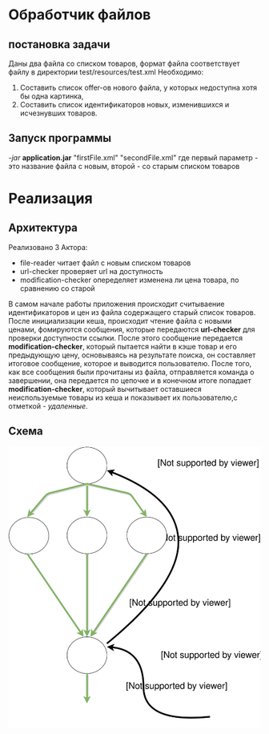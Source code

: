 #  Обработчик файлов
## постановка задачи
Даны два файла со списком товаров, формат файла соответствует файлу в директории test/resources/test.xml
Необходимо:
1. Составить список offer-ов нового файла, у которых недоступна хотя бы одна картинка,
2. Составить список идентификаторов новых, изменившихся и исчезнувших товаров.

## Запуск программы
*-jar* **application.jar**   "firstFile.xml" "secondFile.xml"
где первый параметр - это название файла с новым, второй - со старым списком товаров

# Реализация
## Архитектура
Реализовано 3 Актора:
* file-reader  читает файл с новым списком товаров
* url-checker  проверяет url на доступность
* modification-checker опеределяет изменена ли цена товара, по сравнению со старой

В самом начале работы приложения происходит считываение идентификаторов и цен из файла содержащего старый список товаров. 
После инициализации кеша, происходит чтение файла с новыми ценами, фомируются сообщения, которые передаются **url-checker** для проверки доступности 
ссылки. После этого сообщение передается  **modification-checker**, который пытается найти в кэше товар и его предыдующую цену,
основываясь на результате поиска, он составляет итоговое сообщение, которое и выводится пользователю. После того, как
все сообщения были прочитаны из файла, отправляется команда о завершении, она передается по цепочке и в конечном итоге попадает
**modification-checker**, который вычитывает оставшиеся неиспользуемые товары из кеша и показывает их пользователю,с отметкой - *удаленные*.

## Схема
![alt tag](https://raw.githubusercontent.com/izebit/AkkaExample/master/docs/diagram.svg)
